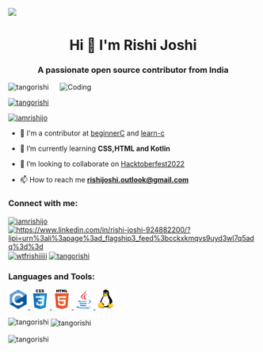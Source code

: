 <p align= "centre"> <img src="https://media.tenor.com/7NYCdtHbaDUAAAAd/ryoshi-rockets-ryoshi-github-bruno-encanto.gif" /> </p>
<h1 align="center">Hi 👋 I'm Rishi Joshi</h1>
<h3 align="center">A passionate open source contributor from India</h3>
<img align="right" alt="Coding" width="400" src="https://imgs.search.brave.com/FX3LSRe-WP3-NszptovDZnG_yj6GU12Q-HwdgQ0my0Q/rs:fit:480:268:1/g:ce/aHR0cHM6Ly9tZWRp/YS5naXBoeS5jb20v/bWVkaWEvWlZpazdw/QnR1OWROUy9naXBo/eS5naWY.gif>

<p align="left"> <img src="https://komarev.com/ghpvc/?username=tangorishi&label=Profile%20views&color=0e75b6&style=flat" alt="tangorishi" /> </p>

<p align="left"> <a href="https://github.com/ryo-ma/github-profile-trophy"><img src="https://github-profile-trophy.vercel.app/?username=tangorishi" alt="tangorishi" /></a> </p>

<p align="left"> <a href="https://twitter.com/iamrishijo" target="blank"><img src="https://img.shields.io/twitter/follow/iamrishijo?logo=twitter&style=for-the-badge" alt="iamrishijo" /></a> </p>

- 🔭 I'm a contributor at  [beginnerC](https://github.com/tangorishi/BeginnerC) and [learn-c](https://github.com/Emmo00/learn-C)

- 🌱 I’m currently learning **CSS,HTML and Kotlin**

- 👯 I’m looking to collaborate on [Hacktoberfest2022](https://github.com/fineanmol/Hacktoberfest2022)

- 📫 How to reach me **rishijoshi.outlook@gmail.com**

<h3 align="left">Connect with me:</h3>
<p align="left">
<a href="https://twitter.com/iamrishijo" target="blank"><img align="center" src="https://raw.githubusercontent.com/rahuldkjain/github-profile-readme-generator/master/src/images/icons/Social/twitter.svg" alt="iamrishijo" height="30" width="40" /></a>
<a href="https://www.linkedin.com/in/rishi-joshi-924882200/?lipi=urn%3ali%3apage%3ad_flagship3_feed%3bcckxkmqvs9uyd3wl7q5adq%3d%3d" target="blank"><img align="center" src="https://raw.githubusercontent.com/rahuldkjain/github-profile-readme-generator/master/src/images/icons/Social/linked-in-alt.svg" alt="https://www.linkedin.com/in/rishi-joshi-924882200/?lipi=urn%3ali%3apage%3ad_flagship3_feed%3bcckxkmqvs9uyd3wl7q5adq%3d%3d" height="30" width="40" /></a>
<a href="https://instagram.com/wtfrishiiiii" target="blank"><img align="center" src="https://raw.githubusercontent.com/rahuldkjain/github-profile-readme-generator/master/src/images/icons/Social/instagram.svg" alt="wtfrishiiiii" height="30" width="40" /></a>
<a href="https://www.leetcode.com/tangorishi" target="blank"><img align="center" src="https://raw.githubusercontent.com/rahuldkjain/github-profile-readme-generator/master/src/images/icons/Social/leet-code.svg" alt="tangorishi" height="30" width="40" /></a>
</p>

<h3 align="left">Languages and Tools:</h3>
<p align="left"> <a href="https://www.cprogramming.com/" target="_blank" rel="noreferrer"> <img src="https://raw.githubusercontent.com/devicons/devicon/master/icons/c/c-original.svg" alt="c" width="40" height="40"/> </a> <a href="https://www.w3schools.com/css/" target="_blank" rel="noreferrer"> <img src="https://raw.githubusercontent.com/devicons/devicon/master/icons/css3/css3-original-wordmark.svg" alt="css3" width="40" height="40"/> </a> <a href="https://www.w3.org/html/" target="_blank" rel="noreferrer"> <img src="https://raw.githubusercontent.com/devicons/devicon/master/icons/html5/html5-original-wordmark.svg" alt="html5" width="40" height="40"/> </a> <a href="https://www.java.com" target="_blank" rel="noreferrer"> <img src="https://raw.githubusercontent.com/devicons/devicon/master/icons/java/java-original.svg" alt="java" width="40" height="40"/> </a> <a href="https://www.linux.org/" target="_blank" rel="noreferrer"> <img src="https://raw.githubusercontent.com/devicons/devicon/master/icons/linux/linux-original.svg" alt="linux" width="40" height="40"/> </a> </p>

<p><img align="left" src="https://github-readme-stats.vercel.app/api/top-langs?username=tangorishi&show_icons=true&locale=en&layout=compact" alt="tangorishi" /></p>

<p>&nbsp;<img align="center" src="https://github-readme-stats.vercel.app/api?username=tangorishi&show_icons=true&locale=en" alt="tangorishi" /></p>

<p><img align="center" src="https://github-readme-streak-stats.herokuapp.com/?user=tangorishi&" alt="tangorishi" /></p>


